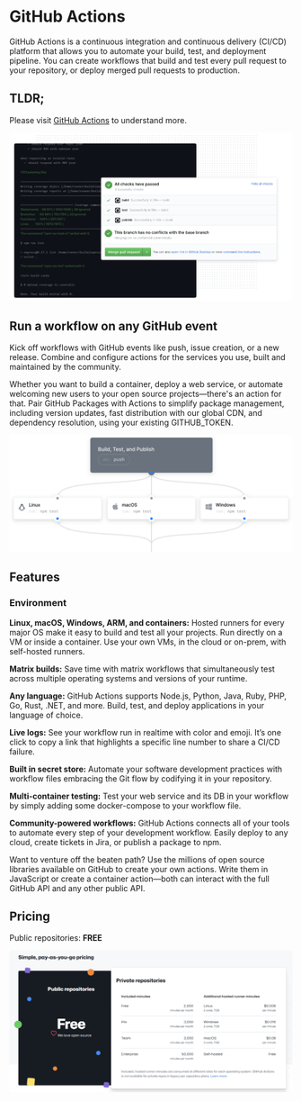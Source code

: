# GitHub Actions

GitHub Actions is a continuous integration and continuous delivery (CI/CD) platform that allows you to automate your build, test, and deployment pipeline. You can create workflows that build and test every pull request to your repository, or deploy merged pull requests to production.

## TLDR;

Please visit [GitHub Actions](https://github.com/features/actions) to understand more.

![Alt Text](images/actions-workflow-2.png?raw=true)

## Run a workflow on any GitHub event

Kick off workflows with GitHub events like push, issue creation, or a new release. Combine and configure actions for the services you use, built and maintained by the community.

Whether you want to build a container, deploy a web service, or automate welcoming new users to your open source projects—there's an action for that. Pair GitHub Packages with Actions to simplify package management, including version updates, fast distribution with our global CDN, and dependency resolution, using your existing GITHUB_TOKEN.

![Alt text](images/actions-workflow.svg?raw=true)

## Features

### Environment

**Linux, macOS, Windows, ARM, and containers:** Hosted runners for every major OS make it easy to build and test all your projects. Run directly on a VM or inside a container. Use your own VMs, in the cloud or on-prem, with self-hosted runners.

**Matrix builds:** Save time with matrix workflows that simultaneously test across multiple operating systems and versions of your runtime.

**Any language:** GitHub Actions supports Node.js, Python, Java, Ruby, PHP, Go, Rust, .NET, and more. Build, test, and deploy applications in your language of choice.

**Live logs:** See your workflow run in realtime with color and emoji. It’s one click to copy a link that highlights a specific line number to share a CI/CD failure.

**Built in secret store:** Automate your software development practices with workflow files embracing the Git flow by codifying it in your repository.

**Multi-container testing:** Test your web service and its DB in your workflow by simply adding some docker-compose to your workflow file.

**Community-powered workflows:** GitHub Actions connects all of your tools to automate every step of your development workflow. Easily deploy to any cloud, create tickets in Jira, or publish a package to npm.

Want to venture off the beaten path? Use the millions of open source libraries available on GitHub to create your own actions. Write them in JavaScript or create a container action—both can interact with the full GitHub API and any other public API.

## Pricing

Public repositories: **FREE**

![Alt Text](images/actions-pricing.png?raw=true)

